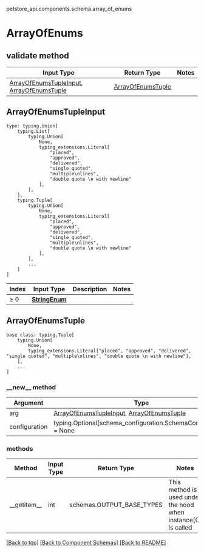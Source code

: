 petstore_api.components.schema.array_of_enums
# ArrayOfEnums

## validate method
Input Type | Return Type | Notes
------------ | ------------- | -------------
[ArrayOfEnumsTupleInput](#arrayofenumstupleinput), [ArrayOfEnumsTuple](#arrayofenumstuple) | [ArrayOfEnumsTuple](#arrayofenumstuple) |

## ArrayOfEnumsTupleInput
```
type: typing.Union[
    typing.List[
        typing.Union[
            None,
            typing_extensions.Literal[
                "placed",
                "approved",
                "delivered",
                "single quoted",
                "multiple\nlines",
                "double quote \n with newline"
            ],
        ],
    ],
    typing.Tuple[
        typing.Union[
            None,
            typing_extensions.Literal[
                "placed",
                "approved",
                "delivered",
                "single quoted",
                "multiple\nlines",
                "double quote \n with newline"
            ],
        ],
        ...
    ]
]
```
Index | Input Type | Description | Notes
------------- | ------------- | ------------- | -------------
≥ 0 | [**StringEnum**](string_enum.md) |  |

## ArrayOfEnumsTuple
```
base class: typing.Tuple[
    typing.Union[
        None,
        typing_extensions.Literal["placed", "approved", "delivered", "single quoted", "multiple\nlines", "double quote \n with newline"],
    ],
    ...
]
```
### &lowbar;&lowbar;new&lowbar;&lowbar; method
Argument | Type
-------- | ------
arg      | [ArrayOfEnumsTupleInput](#arrayofenumstupleinput), [ArrayOfEnumsTuple](#arrayofenumstuple)
configuration | typing.Optional[schema_configuration.SchemaConfiguration] = None

### methods
Method | Input Type | Return Type | Notes
------ | ---------- | ----------- | ------
&lowbar;&lowbar;getitem&lowbar;&lowbar; | int | schemas.OUTPUT_BASE_TYPES | This method is used under the hood when instance[0] is called

[[Back to top]](#top) [[Back to Component Schemas]](../../../README.md#Component-Schemas) [[Back to README]](../../../README.md)
